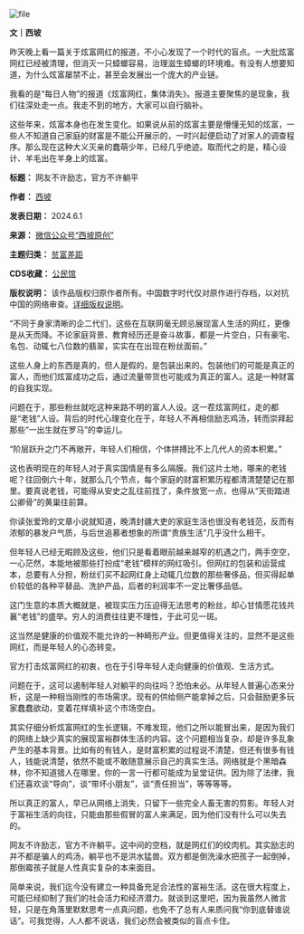 ![file](https://chinadigitaltimes.net/chinese/files/2024/06/image-1717240888989.png)


**文｜西坡** 


昨天晚上看一篇关于炫富网红的报道，不小心发现了一个时代的盲点。一大批炫富网红已经被清理，但消灭一只蟑螂容易，治理滋生蟑螂的环境难。有没有人想要知道，为什么炫富屡禁不止，甚至会发展出一个庞大的产业链。


我看的是“每日人物”的报道《炫富网红，集体消失》。报道主要聚焦的是现象，我们往深处走一点。我走不到的地方，大家可以自行脑补。


这些年来，炫富本身也在发生变化。如果说从前的炫富主要是懵懂无知的炫富，一些人不知道自己家庭的财富是不能公开展示的，一时兴起便启动了对家人的调查程序。那么现在这种大义灭亲的蠢萌少年，已经几乎绝迹。取而代之的是，精心设计、羊毛出在羊身上的炫富。




**标题：** 网友不许励志，官方不许躺平  

**作者：** [西坡](https://chinadigitaltimes.net/space/西坡原创)  

**发表日期：** 2024.6.1  

**来源：** [微信公众号“西坡原创”](https://web.archive.org/web/https://mp.weixin.qq.com/s/9aGIV9V3iNN5idn4qZRYvg)  

**主题归类：** [贫富差距](https://chinadigitaltimes.net/space/贫富差距)  

**CDS收藏：** [公民馆](https://chinadigitaltimes.net/space/%E5%85%AC%E6%B0%91%E9%A6%86)  

**版权说明：** 该作品版权归原作者所有。中国数字时代仅对原作进行存档，以对抗中国的网络审查。[详细版权说明](https://chinadigitaltimes.net/chinese/copyright)。


“不同于身家清晰的企二代们，这些在互联网毫无顾忌展现富人生活的网红，更像是从天而降。不论家庭背景、教育经历还是奋斗故事，都是一片空白，只有豪宅、名包、动辄七八位数的翡翠，实实在在出现在粉丝面前。”


这些人身上的东西是真的，但人是假的，是包装出来的。包装他们的可能是真正的富人，而他们炫富成功之后，通过流量带货也可能成为真正的富人。这是一种财富的自我实现。


问题在于，那些粉丝就吃这种来路不明的富人人设。这一茬炫富网红，走的都是“老钱”人设。背后的时代心理变化在于，年轻人不再相信励志鸡汤，转而崇拜起那些“一出生就在罗马”的幸运儿。


“阶层跃升之门不再敞开，年轻人们相信，个体拼搏比不上几代人的资本积累。”


这也表明现在的年轻人对于真实国情是有多么隔膜。我们这片土地，哪来的老钱呢？往回倒六十年，就那么几个节点，每个家庭的财富积累历程都清清楚楚记在那里。要真说老钱，可能得从安史之乱往前找了，条件放宽一点，也得从“天街踏进公卿骨”的黄巢往前算。


你读张爱玲的文章小说就知道，晚清封疆大吏的家庭生活也很没有老钱范，反而有浓郁的暴发户气质，与后世追慕者想象的所谓“贵族生活”几乎没什么相干。


但年轻人已经无暇顾及这些，他们只是看着眼前越来越窄的机遇之门，两手空空，一心茫然，本能地被那些打扮成“老钱”模样的网红吸引。但网红的包装和运营成本，总要有人分担，粉丝们买不起网红身上动辄几位数的那些奢侈品，但买得起单价较低的各种平替品、洗护产品，后者的利润率不一定比奢侈品低。


这门生意的本质大概就是，被现实压力压迫得无法思考的粉丝，却心甘情愿花钱共襄“老钱”的盛举。穷人的消费往往更不理性，于此可见一斑。


这当然是健康的价值观不能允许的一种畸形产业。但更值得关注的，显然不是这些网红，而是年轻人的心态转变。


官方打击炫富网红的初衷，也在于引导年轻人走向健康的价值观、生活方式。


问题在于，这可以遏制年轻人对躺平的向往吗？恐怕未必。从年轻人普遍心态来分析，这是一种相当刚性的市场需求。现有的供给侧产能拿掉之后，只会鼓励更多玩家蠢蠢欲动，变着花样填补这个市场空白。


其实仔细分析炫富网红的生长逻辑，不难发现，他们之所以能冒出来，是因为我们的网络上缺少真实的展现富裕群体生活的内容。这个问题相当复杂，却是许多乱象产生的基本背景。比如有的有钱人，是财富积累的过程说不清楚，但还有很多有钱人，钱能说清楚，依然不能或不敢随意展示自己的真实生活。网络就是个黑暗森林，你不知道猎人在哪里，你的一言一行都可能成为呈堂证供。因为除了法律，我们还喜欢谈“导向”，谈“带坏小朋友”，谈“责任担当”，等等等等。


所以真正的富人，早已从网络上消失，只留下一些完全人畜无害的剪影。年轻人对于富裕生活的向往，只能由那些假冒的富人来满足，因为他们没有什么可以失去的。


网友不许励志，官方不许躺平。这中间的空档，就是网红们的绞肉机。其实励志的并不都是骗人的鸡汤，躺平也不是洪水猛兽。双方都是倒洗澡水把孩子一起倒掉，那倒霉孩子就是人性真实复杂的本来面目。


简单来说，我们迄今没有建立一种具备充足合法性的富裕生活。这在很大程度上，可能已经抑制了我们的社会活力和经济潜力。就谈到这里吧，因为我虽然人微言轻，只是在角落里默默思考一点真问题，也免不了总有人来质问我“你到底替谁说话”。可我觉得，人人都不说话，我们必然会被类似的盲点卡住。

